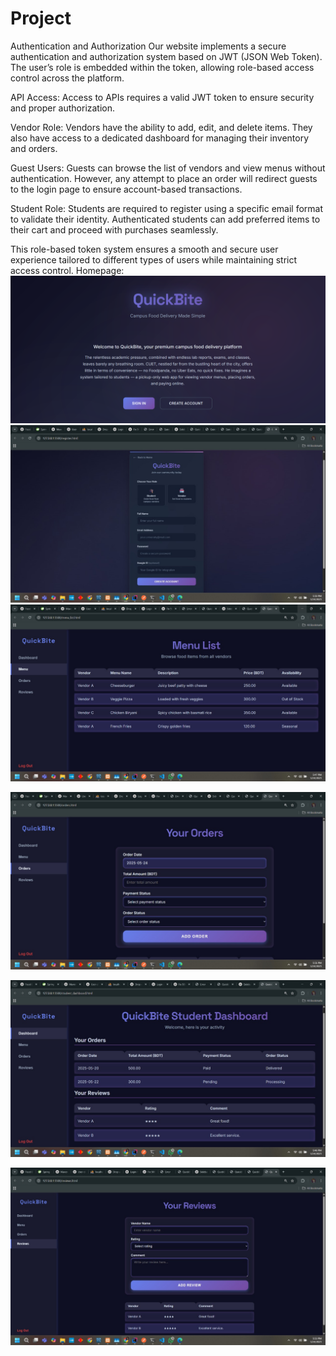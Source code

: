 # Project
Authentication and Authorization
Our website implements a secure authentication and authorization system based on JWT (JSON Web Token). The user’s role is embedded within the token, allowing role-based access control across the platform.

API Access: Access to APIs requires a valid JWT token to ensure security and proper authorization.

Vendor Role: Vendors have the ability to add, edit, and delete items. They also have access to a dedicated dashboard for managing their inventory and orders.

Guest Users: Guests can browse the list of vendors and view menus without authentication. However, any attempt to place an order will redirect guests to the login page to ensure account-based transactions.

Student Role: Students are required to register using a specific email format to validate their identity. Authenticated students can add preferred items to their cart and proceed with purchases seamlessly.

This role-based token system ensures a smooth and secure user experience tailored to different types of users while maintaining strict access control.
Homepage:
![Homepage](https://github.com/Shahinur-Begum/Project/raw/main/Screenshot%202025-05-24%20175208.png)
![Registration](https://github.com/Shahinur-Begum/Project/raw/main/reg.jpg)
![Menu](https://github.com/Shahinur-Begum/Project/raw/main/Menu.jpg)

![Order](https://github.com/Shahinur-Begum/Project/raw/main/Order.jpg)

![Vendor Dashboard](https://github.com/Shahinur-Begum/Project/raw/main/Vendor%20dasboard.jpg)



![Review](https://github.com/Shahinur-Begum/Project/raw/main/review.jpg)



